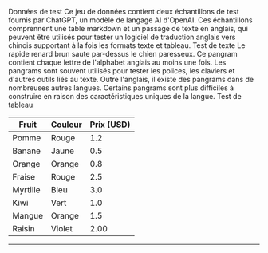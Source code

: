 Données de test
Ce jeu de données contient deux échantillons de test fournis par ChatGPT, un modèle de langage AI d'OpenAI.
Ces échantillons comprennent une table markdown et un passage de texte en anglais, qui peuvent être utilisés pour tester un logiciel de traduction anglais vers chinois supportant à la fois les formats texte et tableau.
Test de texte
Le rapide renard brun saute par-dessus le chien paresseux. Ce pangram contient chaque lettre de l'alphabet anglais au moins une fois. Les pangrams sont souvent utilisés pour tester les polices, les claviers et d'autres outils liés au texte. Outre l'anglais, il existe des pangrams dans de nombreuses autres langues. Certains pangrams sont plus difficiles à construire en raison des caractéristiques uniques de la langue.
Test de tableau

| Fruit | Couleur | Prix (USD) |
| --- | --- | --- |
| Pomme | Rouge | 1.2 |
| Banane | Jaune | 0.5 |
| Orange | Orange | 0.8 |
| Fraise | Rouge | 2.5 |
| Myrtille | Bleu | 3.0 |
| Kiwi | Vert | 1.0 |
| Mangue | Orange | 1.5 |
| Raisin | Violet | 2.00 |

---

